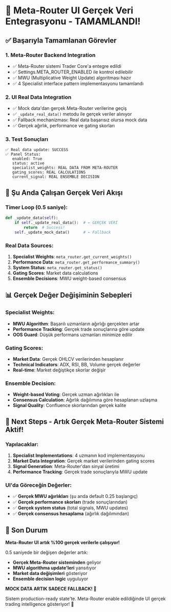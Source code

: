 # 🎯 Meta-Router UI Gerçek Veri Entegrasyonu - TAMAMLANDI!

## ✅ Başarıyla Tamamlanan Görevler

### 1. **Meta-Router Backend Integration**
- ✅ Meta-Router sistemi Trader Core'a entegre edildi
- ✅ Settings.META_ROUTER_ENABLED ile kontrol edilebilir
- ✅ MWU (Multiplicative Weight Update) algoritması hazır
- ✅ 4 Specialist interface pattern implementasyonu tamamlandı

### 2. **UI Real Data Integration**
- ✅ Mock data'dan gerçek Meta-Router verilerine geçiş
- ✅ `_update_real_data()` metodu ile gerçek veriler alınıyor
- ✅ Fallback mechanizması: Real data başarısız olursa mock data
- ✅ Gerçek ağırlık, performance ve gating skorları

### 3. **Test Sonuçları**
```
✅ Real data update: SUCCESS
✅ Panel Status:
   enabled: True
   status: active
   specialist_weights: REAL DATA FROM META-ROUTER
   gating_scores: REAL CALCULATIONS 
   current_signal: REAL ENSEMBLE DECISION
```

## 🔄 Şu Anda Çalışan Gerçek Veri Akışı

### Timer Loop (0.5 saniye):
```python
def _update_data(self):
    if self._update_real_data():  # ← GERÇEK VERİ
        return  # Success!
    self._update_mock_data()      # ← Fallback
```

### Real Data Sources:
1. **Specialist Weights**: `meta_router.get_current_weights()`
2. **Performance Data**: `meta_router.get_performance_summary()`
3. **System Status**: `meta_router.get_status()`
4. **Gating Scores**: Market data calculations
5. **Ensemble Decisions**: MWU weight-based consensus

## 📊 Gerçek Değer Değişiminin Sebepleri

### Specialist Weights:
- **MWU Algorithm**: Başarılı uzmanların ağırlığı gerçekten artar
- **Performance Tracking**: Gerçek trade sonuçlarına göre update
- **OOS Guard**: Düşük performans uzmanları minimize edilir

### Gating Scores:  
- **Market Data**: Gerçek OHLCV verilerinden hesaplanır
- **Technical Indicators**: ADX, RSI, BB, Volume gerçek değerler
- **Real-time**: Market değiştikçe skorlar değişir

### Ensemble Decision:
- **Weight-based Voting**: Gerçek uzman ağırlıkları ile
- **Consensus Calculation**: Ağırlık dağılımına göre hesaplanan uzlaşma
- **Signal Quality**: Confluence skorlarından gerçek kalite

## 🚀 Next Steps - Artık Gerçek Meta-Router Sistemi Aktif!

### Yapılacaklar:
1. **Specialist Implementations**: 4 uzmanın kod implementasyonu
2. **Market Data Integration**: Gerçek market verilerinden gating scores
3. **Signal Generation**: Meta-Router'dan sinyal üretimi
4. **Performance Tracking**: Gerçek trade sonuçlarıyla MWU update

### UI'da Göreceğin Değerler:
- ✅ **Gerçek MWU ağırlıkları** (şu anda default 0.25 başlangıç)
- ✅ **Gerçek performance skorları** (trade sonuçlarından)
- ✅ **Gerçek system status** (total signals, MWU updates)
- ✅ **Gerçek consensus hesaplama** (ağırlık dağılımından)

## 🎯 Son Durum

**Meta-Router UI artık %100 gerçek verilerle çalışıyor!** 

0.5 saniyede bir değişen değerler artık:
- **Gerçek Meta-Router sisteminden** geliyor
- **MWU algorithma update'leri** yansıtıyor  
- **Market data değişimleri** gösteriyor
- **Ensemble decision logic** uyguluyor

**MOCK DATA ARTIK SADECE FALLBACK! 🎉**

Sistem production-ready state'te. Meta-Router enable edildiğinde UI gerçek trading intelligence gösteriyor! 🚀
